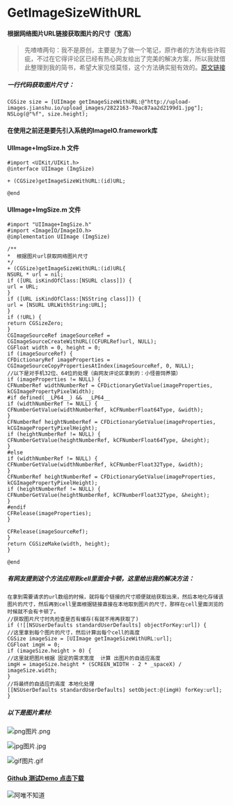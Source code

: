 # GetImageSizeWithURL

#### 根据网络图片URL链接获取图片的尺寸（宽高）

> 先喳喳两句：我不是原创，主要是为了做一个笔记，原作者的方法有些许瑕疵，不过在它得评论区已经有热心网友给出了完美的解决方案，所以我就借此整理到我的简书，希望大家见怪莫怪，这个方法确实挺有效的。[原文链接](http://www.jianshu.com/p/9984c37f3f54)


##### 一行代码获取图片尺寸：
```
CGSize size = [UIImage getImageSizeWithURL:@"http://upload-images.jianshu.io/upload_images/2822163-70ac87aa2d2199d1.jpg"];
NSLog(@"%f", size.height);
```

#### 在使用之前还是要先引入系统的ImageIO.framework库

#### UIImage+ImgSize.h 文件

```
#import <UIKit/UIKit.h>
@interface UIImage (ImgSize)

+ (CGSize)getImageSizeWithURL:(id)URL;

@end

```


#### UIImage+ImgSize.m 文件

```
#import "UIImage+ImgSize.h"
#import <ImageIO/ImageIO.h>
@implementation UIImage (ImgSize)

/**
*  根据图片url获取网络图片尺寸
*/
+ (CGSize)getImageSizeWithURL:(id)URL{
NSURL * url = nil;
if ([URL isKindOfClass:[NSURL class]]) {
url = URL;
}
if ([URL isKindOfClass:[NSString class]]) {
url = [NSURL URLWithString:URL];
}
if (!URL) {
return CGSizeZero;
}
CGImageSourceRef imageSourceRef = CGImageSourceCreateWithURL((CFURLRef)url, NULL);
CGFloat width = 0, height = 0;
if (imageSourceRef) {
CFDictionaryRef imageProperties = CGImageSourceCopyPropertiesAtIndex(imageSourceRef, 0, NULL);
//以下是对手机32位、64位的处理（由网友评论区拿到的：小怪兽饲养猿）
if (imageProperties != NULL) {
CFNumberRef widthNumberRef = CFDictionaryGetValue(imageProperties, kCGImagePropertyPixelWidth);
#if defined(__LP64__) && __LP64__
if (widthNumberRef != NULL) {
CFNumberGetValue(widthNumberRef, kCFNumberFloat64Type, &width);
}
CFNumberRef heightNumberRef = CFDictionaryGetValue(imageProperties, kCGImagePropertyPixelHeight);
if (heightNumberRef != NULL) {
CFNumberGetValue(heightNumberRef, kCFNumberFloat64Type, &height);
}
#else
if (widthNumberRef != NULL) {
CFNumberGetValue(widthNumberRef, kCFNumberFloat32Type, &width);
}
CFNumberRef heightNumberRef = CFDictionaryGetValue(imageProperties, kCGImagePropertyPixelHeight);
if (heightNumberRef != NULL) {
CFNumberGetValue(heightNumberRef, kCFNumberFloat32Type, &height);
}
#endif
CFRelease(imageProperties);
}

CFRelease(imageSourceRef);
}
return CGSizeMake(width, height);
}

@end

```

##### 有网友提到这个方法应用到cell里面会卡顿，这里给出我的解决方法：

```
在拿到需要请求的url数组的时候，就将每个链接的尺寸顺便就给获取出来，然后本地化存储该图片的尺寸，然后再到cell里面根据链接直接在本地取到图片的尺寸，那样在cell里面浏览的时候就不会有卡顿了。
//获取图片尺寸时先检查是否有缓存(有就不用再获取了)
if (![[NSUserDefaults standardUserDefaults] objectForKey:url]) {
//这里拿到每个图片的尺寸，然后计算出每个cell的高度
CGSize imageSize = [UIImage getImageSizeWithURL:url];
CGFloat imgH = 0;
if (imageSize.height > 0) {
//这里就把图片根据 固定的需求宽度  计算 出图片的自适应高度
imgH = imageSize.height * (SCREEN_WIDTH - 2 * _spaceX) / imageSize.width;
}
//将最终的自适应的高度 本地化处理
[[NSUserDefaults standardUserDefaults] setObject:@(imgH) forKey:url];
}
```
##### 以下是图片素材:
![png图片.png](http://upload-images.jianshu.io/upload_images/2822163-925eb5564821ceb9.png)

![jpg图片.jpg](http://upload-images.jianshu.io/upload_images/2822163-70ac87aa2d2199d1.jpg)

![gif图片.gif](http://upload-images.jianshu.io/upload_images/2822163-add2e3fc3735a6e7.gif)

#### [Github 测试Demo 点击下载](https://github.com/90candy/GetImageSizeWithURL)

![阿唯不知道](http://upload-images.jianshu.io/upload_images/2822163-39718ec5bd7e3cf8.jpg?imageMogr2/auto-orient/strip%7CimageView2/2/w/1240)

